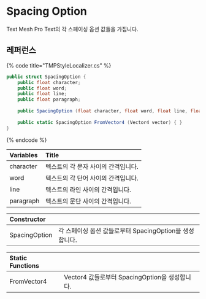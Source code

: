 # Spacing Option

Text Mesh Pro Text의 각 스페이싱 옵션 값들을 가집니다.‌

## 레퍼런스 <a id="undefined"></a>

{% code title="TMPStyleLocalizer.cs" %}
```csharp
public struct SpacingOption {
    public float character;
    public float word;
    public float line;
    public float paragraph;
    
    public SpacingOption (float character, float word, float line, float paragraph) { }
    
    public static SpacingOption FromVector4 (Vector4 vector) { }
}
```
{% endcode %}

| Variables | ​Title |
| :--- | :--- |
| character | 텍스트의 각 문자 사이의 간격입니다. |
| word | 텍스트의 각 단어 사이의 간격입니다. |
| line | 텍스트의 라인 사이의 간격입니다. |
| paragraph | 텍스트의 문단 사이의 간격입니다. |

| Constructor |  |
| :--- | :--- |
| SpacingOption | 각 스페이싱 옵션 값들로부터 SpacingOption을 생성합니다. |

| Static Functions |  |
| :--- | :--- |
| FromVector4 | Vector4 값들로부터 SpacingOption을 생성합니다. |



